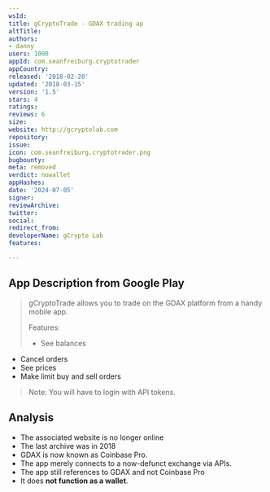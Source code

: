 ```yaml
---
wsId: 
title: gCryptoTrade - GDAX trading ap
altTitle: 
authors:
- danny
users: 1000
appId: com.seanfreiburg.cryptotrader
appCountry: 
released: '2018-02-20'
updated: '2018-03-15'
version: '1.5'
stars: 4
ratings: 
reviews: 6
size: 
website: http://gcryptolab.com
repository: 
issue: 
icon: com.seanfreiburg.cryptotrader.png
bugbounty: 
meta: removed
verdict: nowallet
appHashes: 
date: '2024-07-05'
signer: 
reviewArchive: 
twitter: 
social: 
redirect_from: 
developerName: gCrypto Lab
features: 

---
```


## App Description from Google Play 

> gCryptoTrade allows you to trade on the GDAX platform from a handy mobile app.
>
> Features:
> - See balances
- Cancel orders
- See prices
- Make limit buy and sell orders
>
> Note: You will have to login with API tokens.

## Analysis 

- The associated website is no longer online 
- The last archive was in 2018 
- GDAX is now known as Coinbase Pro. 
- The app merely connects to a now-defunct exchange via APIs.
- The app still references to GDAX and not Coinbase Pro 
- It does **not function as a wallet**. 


